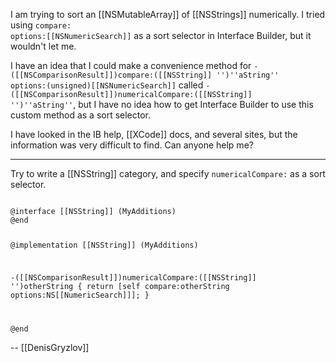 I am trying to sort an [[NSMutableArray]] of [[NSStrings]] numerically. I tried using <code>compare: options:[[NSNumericSearch]]</code> as a sort selector in Interface Builder, but it wouldn't let me.

I have an idea that I could make a convenience method for <code>-([[NSComparisonResult]])compare:([[NSString]] '')''aString'' options:(unsigned)[[NSNumericSearch]]</code> called <code>-([[NSComparisonResult]])numericalCompare:([[NSString]] '')''aString''</code>, but I have no idea how to get Interface Builder to use this custom method as a sort selector. 

I have looked in the IB help, [[XCode]] docs, and several sites, but the information was very difficult to find. Can anyone help me?

----

Try to write a [[NSString]] category, and specify <code>numericalCompare:</code> as a sort selector.

<code>
@interface [[NSString]] (My<nowiki/>Additions)
@end

@implementation [[NSString]] (M<nowiki/>yAdditions)

-([[NSComparisonResult]])numericalCompare:([[NSString]] '')otherString {
  return [self compare:otherString options:NS<nowiki/>[[NumericSearch]]];
}

@end
</code>

-- [[DenisGryzlov]]